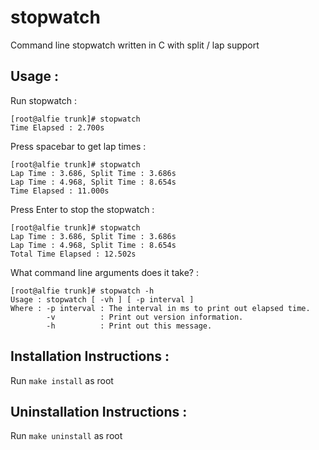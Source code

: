 # stopwatch
Command line stopwatch written in C with split / lap support
## Usage :
Run stopwatch :
```
[root@alfie trunk]# stopwatch
Time Elapsed : 2.700s
```
Press spacebar to get lap times :
```
[root@alfie trunk]# stopwatch
Lap Time : 3.686, Split Time : 3.686s
Lap Time : 4.968, Split Time : 8.654s
Time Elapsed : 11.000s
```
Press Enter to stop the stopwatch :
```
[root@alfie trunk]# stopwatch
Lap Time : 3.686, Split Time : 3.686s
Lap Time : 4.968, Split Time : 8.654s
Total Time Elapsed : 12.502s
```
What command line arguments does it take? :
```
[root@alfie trunk]# stopwatch -h
Usage : stopwatch [ -vh ] [ -p interval ]
Where : -p interval : The interval in ms to print out elapsed time.
        -v          : Print out version information.
        -h          : Print out this message.
```
## Installation Instructions :
Run `make install` as root
## Uninstallation Instructions :
Run `make uninstall` as root
